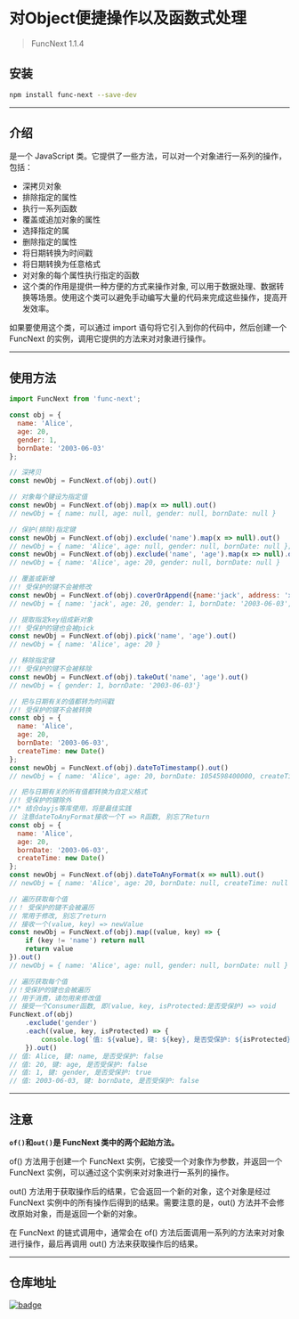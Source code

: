 # 对Object便捷操作以及函数式处理


> FuncNext 1.1.4

## 安装
```bash
npm install func-next --save-dev
```

---

## 介绍
是一个 JavaScript 类。它提供了一些方法，可以对一个对象进行一系列的操作，包括：
- 深拷贝对象
- 排除指定的属性
- 执行一系列函数
- 覆盖或追加对象的属性
- 选择指定的属
- 删除指定的属性
- 将日期转换为时间戳
- 将日期转换为任意格式
- 对对象的每个属性执行指定的函数
- 这个类的作用是提供一种方便的方式来操作对象, 可以用于数据处理、数据转换等场景。使用这个类可以避免手动编写大量的代码来完成这些操作，提高开发效率。

如果要使用这个类，可以通过 import 语句将它引入到你的代码中，然后创建一个 FuncNext 的实例，调用它提供的方法来对对象进行操作。

---

## 使用方法

```javascript
import FuncNext from 'func-next';

const obj = {
  name: 'Alice',
  age: 20,
  gender: 1,
  bornDate: '2003-06-03'
};

// 深拷贝
const newObj = FuncNext.of(obj).out()

// 对象每个键设为指定值
const newObj = FuncNext.of(obj).map(x => null).out()
// newObj = { name: null, age: null, gender: null, bornDate: null }

// 保护(排除)指定键
const newObj = FuncNext.of(obj).exclude('name').map(x => null).out()
// newObj = { name: 'Alice', age: null, gender: null, bornDate: null };
const newObj = FuncNext.of(obj).exclude('name', 'age').map(x => null).out()
// newObj = { name: 'Alice', age: 20, gender: null, bornDate: null }

// 覆盖或新增
//! 受保护的键不会被修改
const newObj = FuncNext.of(obj).coverOrAppend({name:'jack', address: 'xxx'}).out()
// newObj = { name: 'jack', age: 20, gender: 1, bornDate: '2003-06-03', address: 'xxx' }

// 提取指定key组成新对象
//! 受保护的键也会被pick
const newObj = FuncNext.of(obj).pick('name', 'age').out()
// newObj = { name: 'Alice', age: 20 }

// 移除指定键
//! 受保护的键不会被移除
const newObj = FuncNext.of(obj).takeOut('name', 'age').out()
// newObj = { gender: 1, bornDate: '2003-06-03'}

// 把与日期有关的值都转为时间戳
//! 受保护的键不会被转换
const obj = {
  name: 'Alice',
  age: 20,
  bornDate: '2003-06-03',
  createTime: new Date()
};
const newObj = FuncNext.of(obj).dateToTimestamp().out()
// newObj = { name: 'Alice', age: 20, bornDate: 1054598400000, createTime: 1686479418509 }

// 把与日期有关的所有值都转换为自定义格式
//! 受保护的键除外
//* 结合dayjs等库使用，将是最佳实践
// 注意dateToAnyFormat接收一个T => R函数, 别忘了Return
const obj = {
  name: 'Alice',
  age: 20,
  bornDate: '2003-06-03',
  createTime: new Date()
};
const newObj = FuncNext.of(obj).dateToAnyFormat(x => null).out()
// newObj = { name: 'Alice', age: 20, bornDate: null, createTime: null }

// 遍历获取每个值
//！ 受保护的键不会被遍历
// 常用于修改, 别忘了return
// 接收一个(value, key) => newValue
const newObj = FuncNext.of(obj).map((value, key) => {
    if (key != 'name') return null
    return value
}).out()
// newObj = { name: 'Alice', age: null, gender: null, bornDate: null }

// 遍历获取每个值
//！受保护的键也会被遍历
// 用于消费，请勿用来修改值
// 接受一个Consumer函数, 即(value, key, isProtected:是否受保护) => void
FuncNext.of(obj)
    .exclude('gender')
    .each((value, key, isProtected) => {
        console.log(`值: ${value}, 键: ${key}, 是否受保护: ${isProtected}`)
    }).out()
// 值: Alice, 键: name, 是否受保护: false
// 值: 20, 键: age, 是否受保护: false
// 值: 1, 键: gender, 是否受保护: true
// 值: 2003-06-03, 键: bornDate, 是否受保护: false
```

---

## 注意

**`of()`和`out()`是 FuncNext 类中的两个起始方法。**

of() 方法用于创建一个 FuncNext 实例，它接受一个对象作为参数，并返回一个 FuncNext 实例，可以通过这个实例来对对象进行一系列的操作。

out() 方法用于获取操作后的结果，它会返回一个新的对象，这个对象是经过 FuncNext 实例中的所有操作后得到的结果。需要注意的是，out() 方法并不会修改原始对象，而是返回一个新的对象。

在 FuncNext 的链式调用中，通常会在 of() 方法后面调用一系列的方法来对对象进行操作，最后再调用 out() 方法来获取操作后的结果。

---

## 仓库地址
[![badge](https://img.shields.io/badge/github-FuncNext-%23036aa4)](https://github.com/bent2685/func-next)

